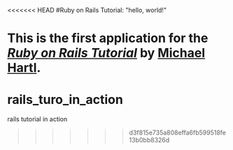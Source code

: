 <<<<<<< HEAD
#Ruby on Rails Tutorial: "hello, world!"

This is the first application for the
[*Ruby on Rails Tutorial*](http://www.railstutorial.org/)
by [Michael Hartl](http://www.michaelhartl.com/).
=======
# rails_turo_in_action
rails tutorial in action
>>>>>>> d3f815e735a808effa6fb599518fe13b0bb8326d
